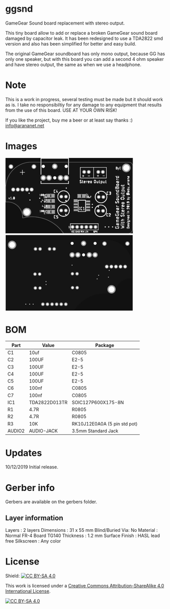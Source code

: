 # ggsnd
GameGear Sound board replacement with stereo output.

This tiny board allow to add or replace a broken GameGear sound board damaged by capacitor leak. It has been redesigned to use a TDA2822 smd version and also has been simplified for better and easy build.

The original GameGear soundboard has only mono output, because GG has only one speaker, but with this board you can add a second 4 ohm speaker and have stereo output, the same as when we use a headphone.

# Note

This is a work in progress, several testing must be made but it should work as is. I take no responsibiltiy for any damage to any equipment that results from the use of this board. USE AT YOUR OWN RISK!

If you like the project, buy me a beer or at least say thanks :) info@arananet.net


# Images

<img src="https://github.com/arananet/ggsnd/blob/master/images/top.png?raw=true" width="400">
<img src="https://github.com/arananet/ggsnd/blob/master/images/bottom.png?raw=true" width="400">

# BOM 

| Part            | Value                   | Package                        |
| --------------- | ----------------------- | ------------------------------ |      
|  C1             | 10uf                   | C0805                           |
|  C2             | 100UF                  | E2-5                            |
|  C3             | 100UF                  | E2-5                            |
|  C4             | 100UF                  | E2-5                            |
|  C5             | 100UF                  | E2-5                            |
|  C6             | 100nf                  | C0805                           |
|  C7             | 100nf                  | C0805                           |
|  IC1            | TDA2822D013TR          | SOIC127P600X175-8N              |
|  R1             | 4.7R                   | R0805                           |
|  R2             | 4.7R                   | R0805                           |
|  R3             | 10K                    | RK10J12E0A0A (5 pin std pot)    |
|  AUDIO2         | AUDIO-JACK             | 3.5mm Standard Jack             |

# Updates

10/12/2019 Initial release.

# Gerber info

Gerbers are available on the gerbers folder.

## Layer information

Layers : 2 layers
Dimensions : 31 x 55 mm
Blind/Buried Via: No
Material : Normal FR-4 Board TG140
Thickness : 1.2 mm
Surface Finish : HASL lead free
Silkscreen : Any color


# License

Shield: [![CC BY-SA 4.0][cc-by-sa-shield]][cc-by-sa]

This work is licensed under a [Creative Commons Attribution-ShareAlike 4.0
International License][cc-by-sa].

[![CC BY-SA 4.0][cc-by-sa-image]][cc-by-sa]

[cc-by-sa]: http://creativecommons.org/licenses/by-sa/4.0/
[cc-by-sa-image]: https://licensebuttons.net/l/by-sa/4.0/88x31.png
[cc-by-sa-shield]: https://img.shields.io/badge/License-CC%20BY--SA%204.0-lightgrey.svg
